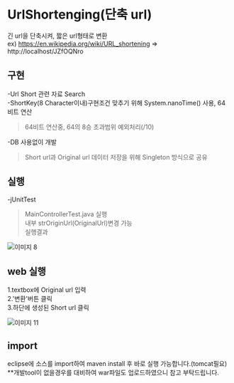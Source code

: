 
# UrlShortenging(단축 url)
긴 url을 단축시켜, 짧은 url형태로 변환  
ex) https://en.wikipedia.org/wiki/URL_shortening => http://localhost/JZfOQNro  



## 구현
-Url Short 관련 자료 Search  
-ShortKey(8 Character이내)구현조건 맞추기 위해 System.nanoTime() 사용, 64비트 연산  
>64비트 연산중, 64의 8승 초과범위 예외처리(/10)  

-DB 사용없이 개발  
>Short url과 Original url 데이터 저장을 위해 Singleton 방식으로 공유  


## 실행 
-jUnitTest  
>MainControllerTest.java 실행  
>내부 strOriginUrl(OriginalUrl)변경 가능  
>실행결과  
  
![이미지 8](https://user-images.githubusercontent.com/35560053/63237454-0d383a00-c27d-11e9-8990-53fe7c0c74bb.jpg)



## web 실행 
1.textbox에 Original url 입력  
2.'변환'버튼 클릭  
3.하단에 생성된 Short url 클릭  

![이미지 11](https://user-images.githubusercontent.com/35560053/63228192-ab4ee480-c22a-11e9-9085-8cebe2241dda.jpg)



## import
eclipse에 소스를 import하여 maven install 후 바로 실행 가능합니다.(tomcat필요)
**개발tool이 없을경우를 대비하여 war파일도 업로드하였으니 참고 부탁드립니다.
